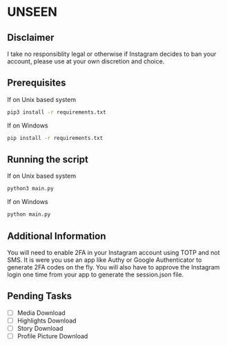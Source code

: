# UNSEEN

## Disclaimer
I take no responsiblity legal or otherwise if Instagram decides to ban your account, please use at your own discretion and choice.

## Prerequisites
If on Unix based system
```bash
pip3 install -r requirements.txt
```

If on Windows
```cmd
pip install -r requirements.txt
```

## Running the script
If on Unix based system
```bash
python3 main.py
```

If on Windows
```cmd
python main.py
```

## Additional Information
You will need to enable 2FA in your Instagram account using TOTP and not SMS. It is were you use an app like Authy or Google Authenticator to generate 2FA codes on the fly. You will also have to approve the Instagram login one time from your app to generate the session.json file.

## Pending Tasks
- [ ] Media Download
- [ ] Highlights Download
- [ ] Story Download
- [ ] Profile Picture Download